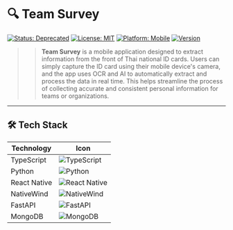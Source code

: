 # 🔍 Team Survey

[![Status: Deprecated](https://img.shields.io/badge/Status-Deprecated-lightgrey)]()
[![License: MIT](https://img.shields.io/badge/License-MIT-blue.svg)](LICENSE)
[![Platform: Mobile](https://img.shields.io/badge/Platform-Mobile-blue)]()
[![Version](https://img.shields.io/github/v/release/ARTTTT-TTTT/team-survey)](https://github.com/ARTTTT-TTTT/team-survey/releases)

> > **Team Survey** is a mobile application designed to extract information from the front of Thai national ID cards. Users can simply capture the ID card using their mobile device's camera, and the app uses OCR and AI to automatically extract and process the data in real time. This helps streamline the process of collecting accurate and consistent personal information for teams or organizations.

---

## 🛠️ Tech Stack

| Technology   | Icon                                                                                                               |
| ------------ | ------------------------------------------------------------------------------------------------------------------ |
| TypeScript   | ![TypeScript](https://img.shields.io/badge/TypeScript-3178C6?style=for-the-badge&logo=typescript&logoColor=white)  |
| Python       | ![Python](https://img.shields.io/badge/Python-3776AB?style=for-the-badge&logo=python&logoColor=white)              |
| React Native | ![React Native](https://img.shields.io/badge/React_Native-20232A?style=for-the-badge&logo=react&logoColor=61DAFB)  |
| NativeWind   | ![NativeWind](https://img.shields.io/badge/NativeWind-06B6D4?style=for-the-badge&logo=tailwindcss&logoColor=white) |
| FastAPI      | ![FastAPI](https://img.shields.io/badge/FastAPI-009688?style=for-the-badge&logo=fastapi&logoColor=white)           |
| MongoDB      | ![MongoDB](https://img.shields.io/badge/MongoDB-47A248?style=for-the-badge&logo=mongodb&logoColor=white)           |
